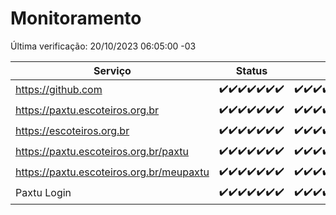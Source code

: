 # Monitoramento

Última verificação: 20/10/2023 06:05:00 -03

|Serviço|Status|Últimas 24h|
|---|---|---|
|https://github.com|<span title="2023-10-13: OK=24">✔️</span><span title="2023-10-14: OK=24">✔️</span><span title="2023-10-15: OK=24">✔️</span><span title="2023-10-16: OK=24">✔️</span><span title="2023-10-17: OK=24">✔️</span><span title="2023-10-18: OK=24">✔️</span><span title="2023-10-19: OK=9">✔️</span>|<span title="19/10/2023 06:06:00 -03 : 200">✔️</span><span title="19/10/2023 07:06:00 -03 : 200">✔️</span><span title="19/10/2023 08:03:00 -03 : 200">✔️</span><span title="19/10/2023 09:11:00 -03 : 200">✔️</span><span title="19/10/2023 10:09:00 -03 : 200">✔️</span><span title="19/10/2023 11:05:00 -03 : 200">✔️</span><span title="19/10/2023 12:06:00 -03 : 200">✔️</span><span title="19/10/2023 13:07:00 -03 : 200">✔️</span><span title="19/10/2023 14:04:00 -03 : 200">✔️</span><span title="19/10/2023 15:08:00 -03 : 200">✔️</span><span title="19/10/2023 16:03:00 -03 : 200">✔️</span><span title="19/10/2023 17:06:00 -03 : 200">✔️</span><span title="19/10/2023 18:03:00 -03 : 200">✔️</span><span title="19/10/2023 19:04:00 -03 : 200">✔️</span><span title="19/10/2023 20:05:00 -03 : 200">✔️</span><span title="19/10/2023 21:29:00 -03 : 200">✔️</span><span title="19/10/2023 22:41:00 -03 : 200">✔️</span><span title="19/10/2023 23:14:00 -03 : 200">✔️</span><span title="20/10/2023 00:06:00 -03 : 200">✔️</span><span title="20/10/2023 01:07:00 -03 : 200">✔️</span><span title="20/10/2023 02:05:00 -03 : 200">✔️</span><span title="20/10/2023 03:08:00 -03 : 200">✔️</span><span title="20/10/2023 04:04:00 -03 : 200">✔️</span><span title="20/10/2023 05:08:00 -03 : 200">✔️</span><span title="20/10/2023 06:05:00 -03 : 200">✔️</span>|
|https://paxtu.escoteiros.org.br|<span title="2023-10-13: OK=24">✔️</span><span title="2023-10-14: OK=24">✔️</span><span title="2023-10-15: OK=24">✔️</span><span title="2023-10-16: OK=24">✔️</span><span title="2023-10-17: OK=24">✔️</span><span title="2023-10-18: OK=24">✔️</span><span title="2023-10-19: OK=9">✔️</span>|<span title="19/10/2023 06:06:00 -03 : 200">✔️</span><span title="19/10/2023 07:06:00 -03 : 200">✔️</span><span title="19/10/2023 08:03:00 -03 : 200">✔️</span><span title="19/10/2023 09:11:00 -03 : 200">✔️</span><span title="19/10/2023 10:09:00 -03 : 200">✔️</span><span title="19/10/2023 11:05:00 -03 : 200">✔️</span><span title="19/10/2023 12:06:00 -03 : 200">✔️</span><span title="19/10/2023 13:07:00 -03 : 200">✔️</span><span title="19/10/2023 14:04:00 -03 : 200">✔️</span><span title="19/10/2023 15:08:00 -03 : 200">✔️</span><span title="19/10/2023 16:03:00 -03 : 200">✔️</span><span title="19/10/2023 17:06:00 -03 : 200">✔️</span><span title="19/10/2023 18:03:00 -03 : 200">✔️</span><span title="19/10/2023 19:04:00 -03 : 0">❌</span><span title="19/10/2023 20:05:00 -03 : 200">✔️</span><span title="19/10/2023 21:29:00 -03 : 200">✔️</span><span title="19/10/2023 22:41:00 -03 : 200">✔️</span><span title="19/10/2023 23:14:00 -03 : 200">✔️</span><span title="20/10/2023 00:06:00 -03 : 200">✔️</span><span title="20/10/2023 01:07:00 -03 : 200">✔️</span><span title="20/10/2023 02:05:00 -03 : 200">✔️</span><span title="20/10/2023 03:08:00 -03 : 200">✔️</span><span title="20/10/2023 04:04:00 -03 : 200">✔️</span><span title="20/10/2023 05:08:00 -03 : 200">✔️</span><span title="20/10/2023 06:05:00 -03 : 200">✔️</span>|
|https://escoteiros.org.br|<span title="2023-10-13: OK=24">✔️</span><span title="2023-10-14: OK=24">✔️</span><span title="2023-10-15: OK=24">✔️</span><span title="2023-10-16: OK=24">✔️</span><span title="2023-10-17: OK=24">✔️</span><span title="2023-10-18: OK=24">✔️</span><span title="2023-10-19: OK=9">✔️</span>|<span title="19/10/2023 06:06:00 -03 : 200">✔️</span><span title="19/10/2023 07:06:00 -03 : 200">✔️</span><span title="19/10/2023 08:03:00 -03 : 200">✔️</span><span title="19/10/2023 09:11:00 -03 : 200">✔️</span><span title="19/10/2023 10:09:00 -03 : 200">✔️</span><span title="19/10/2023 11:05:00 -03 : 200">✔️</span><span title="19/10/2023 12:06:00 -03 : 200">✔️</span><span title="19/10/2023 13:07:00 -03 : 200">✔️</span><span title="19/10/2023 14:04:00 -03 : 200">✔️</span><span title="19/10/2023 15:08:00 -03 : 200">✔️</span><span title="19/10/2023 16:03:00 -03 : 200">✔️</span><span title="19/10/2023 17:06:00 -03 : 200">✔️</span><span title="19/10/2023 18:03:00 -03 : 200">✔️</span><span title="19/10/2023 19:04:00 -03 : 200">✔️</span><span title="19/10/2023 20:05:00 -03 : 200">✔️</span><span title="19/10/2023 21:29:00 -03 : 200">✔️</span><span title="19/10/2023 22:41:00 -03 : 200">✔️</span><span title="19/10/2023 23:14:00 -03 : 200">✔️</span><span title="20/10/2023 00:06:00 -03 : 200">✔️</span><span title="20/10/2023 01:07:00 -03 : 200">✔️</span><span title="20/10/2023 02:05:00 -03 : 200">✔️</span><span title="20/10/2023 03:08:00 -03 : 200">✔️</span><span title="20/10/2023 04:04:00 -03 : 200">✔️</span><span title="20/10/2023 05:08:00 -03 : 200">✔️</span><span title="20/10/2023 06:05:00 -03 : 200">✔️</span>|
|https://paxtu.escoteiros.org.br/paxtu|<span title="2023-10-13: OK=24">✔️</span><span title="2023-10-14: OK=24">✔️</span><span title="2023-10-15: OK=24">✔️</span><span title="2023-10-16: OK=24">✔️</span><span title="2023-10-17: OK=24">✔️</span><span title="2023-10-18: OK=24">✔️</span><span title="2023-10-19: OK=9">✔️</span>|<span title="19/10/2023 06:06:00 -03 : 200">✔️</span><span title="19/10/2023 07:06:00 -03 : 200">✔️</span><span title="19/10/2023 08:03:00 -03 : 200">✔️</span><span title="19/10/2023 09:11:00 -03 : 200">✔️</span><span title="19/10/2023 10:09:00 -03 : 200">✔️</span><span title="19/10/2023 11:05:00 -03 : 200">✔️</span><span title="19/10/2023 12:06:00 -03 : 200">✔️</span><span title="19/10/2023 13:07:00 -03 : 200">✔️</span><span title="19/10/2023 14:04:00 -03 : 200">✔️</span><span title="19/10/2023 15:08:00 -03 : 200">✔️</span><span title="19/10/2023 16:03:00 -03 : 200">✔️</span><span title="19/10/2023 17:06:00 -03 : 200">✔️</span><span title="19/10/2023 18:03:00 -03 : 200">✔️</span><span title="19/10/2023 19:04:00 -03 : 0">❌</span><span title="19/10/2023 20:05:00 -03 : 200">✔️</span><span title="19/10/2023 21:29:00 -03 : 200">✔️</span><span title="19/10/2023 22:41:00 -03 : 200">✔️</span><span title="19/10/2023 23:14:00 -03 : 200">✔️</span><span title="20/10/2023 00:06:00 -03 : 200">✔️</span><span title="20/10/2023 01:07:00 -03 : 200">✔️</span><span title="20/10/2023 02:05:00 -03 : 200">✔️</span><span title="20/10/2023 03:08:00 -03 : 200">✔️</span><span title="20/10/2023 04:04:00 -03 : 200">✔️</span><span title="20/10/2023 05:08:00 -03 : 200">✔️</span><span title="20/10/2023 06:05:00 -03 : 200">✔️</span>|
|https://paxtu.escoteiros.org.br/meupaxtu|<span title="2023-10-13: OK=24">✔️</span><span title="2023-10-14: OK=24">✔️</span><span title="2023-10-15: OK=24">✔️</span><span title="2023-10-16: OK=24">✔️</span><span title="2023-10-17: OK=24">✔️</span><span title="2023-10-18: OK=24">✔️</span><span title="2023-10-19: OK=9">✔️</span>|<span title="19/10/2023 06:06:00 -03 : 200">✔️</span><span title="19/10/2023 07:06:00 -03 : 200">✔️</span><span title="19/10/2023 08:03:00 -03 : 200">✔️</span><span title="19/10/2023 09:11:00 -03 : 200">✔️</span><span title="19/10/2023 10:09:00 -03 : 200">✔️</span><span title="19/10/2023 11:05:00 -03 : 200">✔️</span><span title="19/10/2023 12:06:00 -03 : 200">✔️</span><span title="19/10/2023 13:07:00 -03 : 200">✔️</span><span title="19/10/2023 14:04:00 -03 : 200">✔️</span><span title="19/10/2023 15:08:00 -03 : 200">✔️</span><span title="19/10/2023 16:03:00 -03 : 200">✔️</span><span title="19/10/2023 17:06:00 -03 : 200">✔️</span><span title="19/10/2023 18:03:00 -03 : 200">✔️</span><span title="19/10/2023 19:04:00 -03 : 0">❌</span><span title="19/10/2023 20:05:00 -03 : 200">✔️</span><span title="19/10/2023 21:29:00 -03 : 200">✔️</span><span title="19/10/2023 22:41:00 -03 : 200">✔️</span><span title="19/10/2023 23:14:00 -03 : 200">✔️</span><span title="20/10/2023 00:06:00 -03 : 200">✔️</span><span title="20/10/2023 01:07:00 -03 : 200">✔️</span><span title="20/10/2023 02:05:00 -03 : 200">✔️</span><span title="20/10/2023 03:08:00 -03 : 200">✔️</span><span title="20/10/2023 04:04:00 -03 : 200">✔️</span><span title="20/10/2023 05:08:00 -03 : 200">✔️</span><span title="20/10/2023 06:05:00 -03 : 200">✔️</span>|
|Paxtu Login|<span title="2023-10-13: OK=24">✔️</span><span title="2023-10-14: OK=24">✔️</span><span title="2023-10-15: OK=24">✔️</span><span title="2023-10-16: OK=24">✔️</span><span title="2023-10-17: OK=24">✔️</span><span title="2023-10-18: OK=24">✔️</span><span title="2023-10-19: OK=9">✔️</span>|<span title="19/10/2023 06:06:00 -03 : 200">✔️</span><span title="19/10/2023 07:06:00 -03 : 200">✔️</span><span title="19/10/2023 08:03:00 -03 : 200">✔️</span><span title="19/10/2023 09:11:00 -03 : 200">✔️</span><span title="19/10/2023 10:09:00 -03 : 200">✔️</span><span title="19/10/2023 11:05:00 -03 : 200">✔️</span><span title="19/10/2023 12:06:00 -03 : 200">✔️</span><span title="19/10/2023 13:07:00 -03 : 200">✔️</span><span title="19/10/2023 14:04:00 -03 : 200">✔️</span><span title="19/10/2023 15:08:00 -03 : 200">✔️</span><span title="19/10/2023 16:03:00 -03 : 200">✔️</span><span title="19/10/2023 17:06:00 -03 : 200">✔️</span><span title="19/10/2023 18:03:00 -03 : 200">✔️</span><span title="19/10/2023 19:04:00 -03 : 504">❌</span><span title="19/10/2023 20:05:00 -03 : 200">✔️</span><span title="19/10/2023 21:29:00 -03 : 200">✔️</span><span title="19/10/2023 22:41:00 -03 : 200">✔️</span><span title="19/10/2023 23:14:00 -03 : 200">✔️</span><span title="20/10/2023 00:06:00 -03 : 200">✔️</span><span title="20/10/2023 01:07:00 -03 : 200">✔️</span><span title="20/10/2023 02:05:00 -03 : 200">✔️</span><span title="20/10/2023 03:08:00 -03 : 200">✔️</span><span title="20/10/2023 04:04:00 -03 : 200">✔️</span><span title="20/10/2023 05:08:00 -03 : 200">✔️</span><span title="20/10/2023 06:05:00 -03 : 200">✔️</span>|
